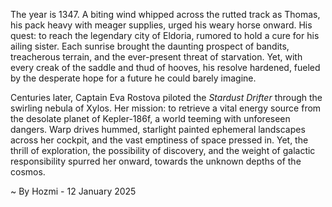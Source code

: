 
The year is 1347.  A biting wind whipped across the rutted track as Thomas, his pack heavy with meager supplies, urged his weary horse onward.  His quest: to reach the legendary city of Eldoria, rumored to hold a cure for his ailing sister.  Each sunrise brought the daunting prospect of bandits, treacherous terrain, and the ever-present threat of starvation. Yet, with every creak of the saddle and thud of hooves, his resolve hardened, fueled by the desperate hope for a future he could barely imagine.

Centuries later,  Captain Eva Rostova piloted the *Stardust Drifter* through the swirling nebula of Xylos. Her mission: to retrieve a vital energy source from the desolate planet of Kepler-186f, a world teeming with unforeseen dangers.  Warp drives hummed, starlight painted ephemeral landscapes across her cockpit, and the vast emptiness of space pressed in.  Yet, the thrill of exploration, the possibility of discovery, and the weight of galactic responsibility spurred her onward, towards the unknown depths of the cosmos.

~ By Hozmi - 12 January 2025
